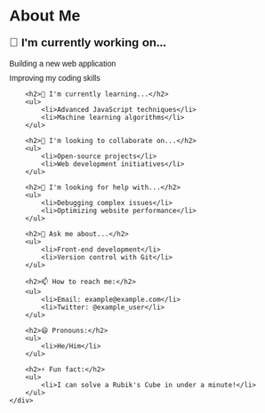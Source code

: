 <!DOCTYPE html>
<html lang="en">
<head>
    <meta charset="UTF-8">
    <meta name="viewport" content="width=device-width, initial-scale=1.0">
    <title>About Me</title>
    <style>
        body {
            font-family: Arial, sans-serif;
            margin: 0;
            padding: 0;
        }
        .container {
            max-width: 800px;
            margin: 0 auto;
            padding: 20px;
        }
        h2 {
            margin-top: 20px;
        }
        ul {
            list-style: none;
            padding: 0;
        }
        li {
            margin-bottom: 10px;
        }
    </style>
</head>
<body>
    <div class="container">
        <h1>About Me</h1>
        <h2>🔭 I'm currently working on...</h2>
        <ul>
            <li>Building a new web application</li>
            <li>Improving my coding skills</li>
        </ul>
        
        <h2>🌱 I'm currently learning...</h2>
        <ul>
            <li>Advanced JavaScript techniques</li>
            <li>Machine learning algorithms</li>
        </ul>
        
        <h2>👯 I'm looking to collaborate on...</h2>
        <ul>
            <li>Open-source projects</li>
            <li>Web development initiatives</li>
        </ul>
        
        <h2>🤔 I'm looking for help with...</h2>
        <ul>
            <li>Debugging complex issues</li>
            <li>Optimizing website performance</li>
        </ul>
        
        <h2>💬 Ask me about...</h2>
        <ul>
            <li>Front-end development</li>
            <li>Version control with Git</li>
        </ul>
        
        <h2>📫 How to reach me:</h2>
        <ul>
            <li>Email: example@example.com</li>
            <li>Twitter: @example_user</li>
        </ul>
        
        <h2>😄 Pronouns:</h2>
        <ul>
            <li>He/Him</li>
        </ul>
        
        <h2>⚡ Fun fact:</h2>
        <ul>
            <li>I can solve a Rubik's Cube in under a minute!</li>
        </ul>
    </div>
</body>
</html>
